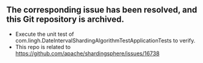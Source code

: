 ## The corresponding issue has been resolved, and this Git repository is archived.
- Execute the unit test of com.lingh.DateIntervalShardingAlgorithmTestApplicationTests to verify.
- This repo is related to https://github.com/apache/shardingsphere/issues/16738
